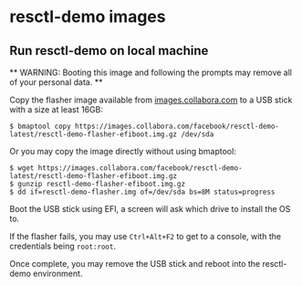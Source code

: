 # resctl-demo images

## Run resctl-demo on local machine
** WARNING: Booting this image and following the prompts may remove all of your personal data. ** 

Copy the flasher image available from [images.collabora.com](https://images.collabora.com/facebook/)
to a USB stick with a size at least 16GB:

    $ bmaptool copy https://images.collabora.com/facebook/resctl-demo-latest/resctl-demo-flasher-efiboot.img.gz /dev/sda

Or you may copy the image directly without using bmaptool:

    $ wget https://images.collabora.com/facebook/resctl-demo-latest/resctl-demo-flasher-efiboot.img.gz
    $ gunzip resctl-demo-flasher-efiboot.img.gz
    $ dd if=resctl-demo-flasher.img of=/dev/sda bs=8M status=progress


Boot the USB stick using EFI, a screen will ask which drive to install the OS to.

If the flasher fails, you may use `Ctrl+Alt+F2` to get to a console, with the
credentials being `root:root`.

Once complete, you may remove the USB stick and reboot into the resctl-demo
environment.
